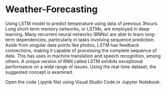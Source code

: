 # Weather-Forecasting
Using LSTM model to predict temperature using data of previous 3hours.
Long short-term memory networks, or LSTMs, are employed in deep learning. 
Many recurrent neural networks (RNNs) are able to learn long-term dependencies, particularly in tasks involving sequence prediction. 
Aside from singular data points like photos, LSTM has feedback connections, making it capable of processing the complete sequence of data. 
This has uses in machine translation and speech recognition, among others. 
A unique version of RNN called LSTM exhibits exceptional performance on a wide range of issues. 
Using the real-time dataset, the suggested concept is examined.

Open the code (.ipynb file) using Visual Studio Code or Jupyter Notebook.
